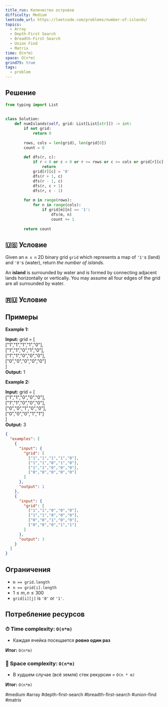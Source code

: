 ```yaml
---
title_rus: Количество островов
difficulty: Medium
leetcode_url: https://leetcode.com/problems/number-of-islands/
topics:
  - Array
  - Depth-First Search
  - Breadth-First Search
  - Union Find
  - Matrix
time: O(n*m)
space: O(n*m)
grind75: true
tags:
  - problem
---
```


## Решение

```python
from typing import List  
  
  
class Solution:  
    def numIslands(self, grid: List[List[str]]) -> int:  
        if not grid:  
            return 0  
  
        rows, cols = len(grid), len(grid[0])  
        count = 0  
  
        def dfs(r, c):  
            if r < 0 or c < 0 or r >= rows or c >= cols or grid[r][c] != '1':  
                return  
            grid[r][c] = '0'  
            dfs(r + 1, c)  
            dfs(r - 1, c)  
            dfs(r, c + 1)  
            dfs(r, c - 1)  
  
        for m in range(rows):  
            for n in range(cols):  
                if grid[m][n] == '1':  
                    dfs(m, n)  
                    count += 1  
  
        return count
```

## 🇺🇸 Условие

Given an `m x n` 2D binary grid `grid` which represents a map of `'1'`s (land) and `'0'`s (water), return _the number of islands_.

An **island** is surrounded by water and is formed by connecting adjacent lands horizontally or vertically. You may assume all four edges of the grid are all surrounded by water.

## 🇷🇺 Условие

<!-- Место для вставки перевода на русском языке -->

## Примеры

**Example 1:**

**Input:** grid = [  
  ["1","1","1","1","0"],  
  ["1","1","0","1","0"],  
  ["1","1","0","0","0"],  
  ["0","0","0","0","0"]  
]  
**Output:** 1  

**Example 2:**

**Input:** grid = [  
  ["1","1","0","0","0"],  
  ["1","1","0","0","0"],  
  ["0","0","1","0","0"],  
  ["0","0","0","1","1"]  
]  
**Output:** 3  

```json
{
  "examples": [
    {
      "input": {
        "grid": [
          ["1","1","1","1","0"],
          ["1","1","0","1","0"],
          ["1","1","0","0","0"],
          ["0","0","0","0","0"]
        ]
      },
      "output": 1
    },
    {
      "input": {
        "grid": [
          ["1","1","0","0","0"],
          ["1","1","0","0","0"],
          ["0","0","1","0","0"],
          ["0","0","0","1","1"]
        ]
      },
      "output": 3
    }
  ]
}
```

## Ограничения

- `m == grid.length`
- `n == grid[i].length`
- $1 \leq m, n \leq 300$
- `grid[i][j]` is `'0'` or `'1'`.

## Потребление ресурсов
### ⏱ Time complexity: `O(n*m)`

- Каждая ячейка посещается **ровно один раз**

**Итог:** `O(n*m)`

### 🧠 Space complexity: `O(n*m)`

- В худшем случае (всё земля) стек рекурсии = `O(n * m)`

**Итог:** `O(n*m)`

#medium #array #depth-first-search #breadth-first-search #union-find #matrix
